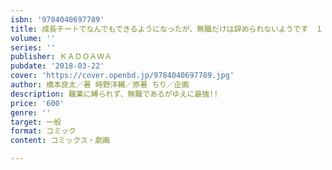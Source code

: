 ```yaml
---
isbn: '9784040697789'
title: 成長チートでなんでもできるようになったが、無職だけは辞められないようです　１
volume: ''
series: ''
publisher: ＫＡＤＯＡＷＡ
pubdate: '2018-03-22'
cover: 'https://cover.openbd.jp/9784040697789.jpg'
author: 橋本良太／著 時野洋輔／原著 ちり／企画
description: 職業に縛られず、無職であるがゆえに最強!!
price: '600'
genre: ''
target: 一般
format: コミック
content: コミックス・劇画

---
```

